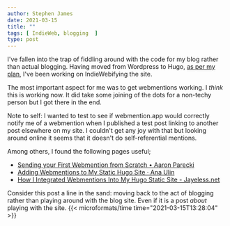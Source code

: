 ```yaml
---
author: Stephen James
date: 2021-03-15
title: ""
tags: [ IndieWeb, blogging  ]
type: post
---
```

I've fallen into the trap of fiddling around with the code for my blog rather than actual blogging. Having moved from Wordpress to Hugo, [as per my plan](https://www.strandlines.blog/2021/02/18/2021_02_18_1335_blog_workflow/),  I've been working on IndieWebifying the site. 

The most important aspect for me was to get webmentions working. I *think* this is working now. It did take some joining of the dots for a non-techy person but I got there in the end. 

Note to self: I wanted to test to see if webmention.app would correctly notify me of a webmention when I published a test post linking to another post elsewhere on my site. I couldn't get any joy with that but looking around online it seems that it doesn't do self-referential mentions. 

Among others, I found the following pages useful;  
- [Sending your First Webmention from Scratch • Aaron Parecki](https://aaronparecki.com/2018/06/30/11/your-first-webmention)  
- [Adding Webmentions to My Static Hugo Site · Ana Ulin](https://anaulin.org/blog/adding-webmentions/)  
- [How I Integrated Webmentions Into My Hugo Static Site - Jayeless.net](https://www.jayeless.net/2021/02/integrating-webmentions-into-hugo.html)  

Consider this post a line in the sand: moving back to the act of blogging rather than playing around with the blog site. Even if it is a post *about* playing with the site. 
     {{< microformats/time time="2021-03-15T13:28:04" >}}
	